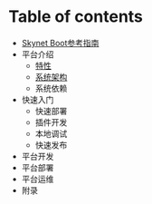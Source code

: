 # Table of contents

* [Skynet Boot参考指南](README.md)
* 平台介绍
  * [特性](ping-tai-jie-shao/untitled.md)
  * [系统架构](ping-tai-jie-shao/xi-tong-jia-gou.md)
  * 系统依赖
* 快速入门
  * 快速部署
  * 插件开发
  * 本地调试
  * 快速发布
* 平台开发
* 平台部署
* 平台运维
* 附录

